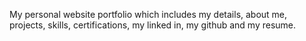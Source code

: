 My personal website portfolio which includes my details, about me, projects, skills, certifications, my linked in, my github and my resume. 
